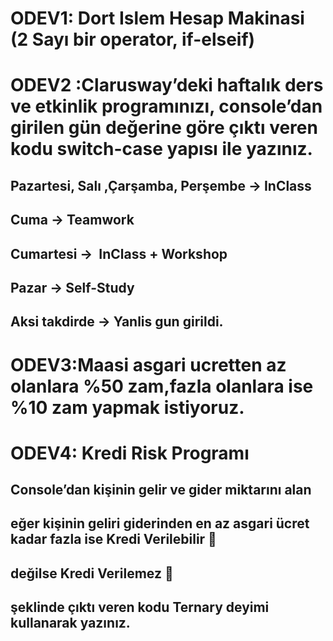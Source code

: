 # ODEV1: Dort Islem Hesap Makinasi (2 Sayı bir operator, if-elseif)

# ODEV2 :Clarusway’deki haftalık ders ve etkinlik programınızı, console’dan girilen gün değerine göre çıktı veren kodu switch-case yapısı ile yazınız.

## Pazartesi, Salı ,Çarşamba, Perşembe -> InClass

## Cuma -> Teamwork

## Cumartesi ->  InClass + Workshop

## Pazar -> Self-Study

## Aksi takdirde -> Yanlis gun girildi.

# ODEV3:Maasi asgari ucretten az olanlara %50 zam,fazla olanlara ise %10 zam yapmak istiyoruz.

# ODEV4: Kredi Risk Programı

## Console’dan kişinin gelir ve gider miktarını alan

## eğer kişinin geliri giderinden en az asgari ücret kadar fazla ise Kredi Verilebilir 🤑

## değilse Kredi Verilemez 🥺

## şeklinde çıktı veren kodu Ternary deyimi kullanarak yazınız.
